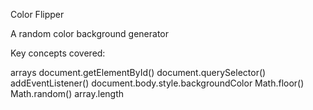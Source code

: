 Color Flipper

A random color background generator

Key concepts covered:

arrays
document.getElementById()
document.querySelector()
addEventListener()
document.body.style.backgroundColor
Math.floor()
Math.random()
array.length
